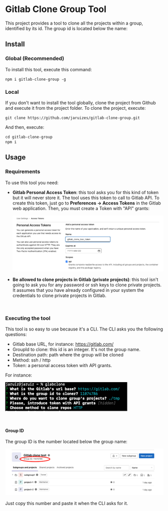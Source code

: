 # Gitlab Clone Group Tool

This project provides a tool to clone all the projects within a group, identified by its id. The group id is located below 
the name:


## Install

### Global (Recommended)
To install this tool, execute this command:

```
npm i gitlab-clone-group -g
```

### Local
If you don't want to install the tool globally, clone the project from Github and execute it from the project folder.
To clone the project, execute:

```
git clone https://github.com/jaruizes/gitlab-clone-group.git
```

And then, execute:

```
cd gitlab-clone-group
npm i
```

## Usage

### Requirements
To use this tool you need:

- **Gitlab Personal Access Token**: this tool asks you for this kind of token but it will never store it. The tool uses this token 
  to call to Gitlab API. To create this token, just go to **Preferences -> Access Tokens** in the Gitlab web application. Then,
  you must create a Token with "API" grants:

  ![gitlab_access_token](./doc/img/gitlab_access_token.png)

- **Be allowed to clone projects in Gitlab (private projects)**: this tool isn't going to ask you for any password or ssh keys to clone private
  projects. It assumes that you have already configured in your system the credentials to clone private projects in Gitlab.

<br />

### Executing the tool
This tool is so easy to use because it's a CLI. The CLI asks you the following questions:

- Gitlab base URL, for instance: https://gitlab.com/
- GroupId to clone: this id is an integer. It's not the group name.
- Destination path: path where the group will be cloned
- Method: ssh / http
- Token: a personal access token with API grants.

For instance:

![gitlab_access_token](./doc/img/cli.png)

<br />

#### Group ID

The group ID is the number located below the group name:

![group id](./doc/img/group_id.png)

Just copy this number and paste it when the CLI asks for it.
